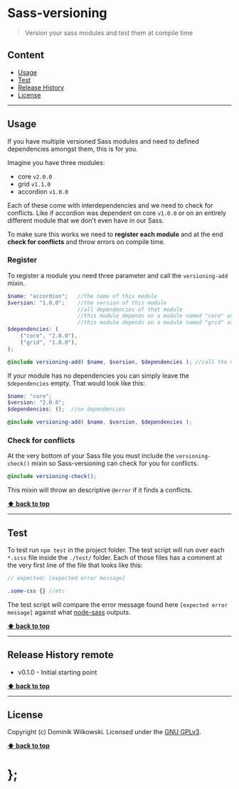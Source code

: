 Sass-versioning
===============

> Version your sass modules and test them at compile time


## Content

* [Usage](#usage)
* [Test](#test)
* [Release History](#release-history-remote)
* [License](#license)


----------------------------------------------------------------------------------------------------------------------------------------------------------------


## Usage

If you have multiple versioned Sass modules and need to defined dependencies amongst them, this is for you.

Imagine you have three modules:

- core `v2.0.0`
- grid `v1.1.0`
- accordion `v1.0.0`

Each of these come with interdependencies and we need to check for conflicts. Like if accordion was dependent on core `v1.0.0` or on an entirely different
module that we don't even have in our Sass.

To make sure this works we need to **register each module** and at the end **check for conflicts** and throw errors on compile time.

### Register

To register a module you need three parameter and call the `versioning-add` mixin.

```scss
$name: "accordion";   //the name of this module
$version: "1.0.0";    //the version of this module
                      //all dependencies of that module
                      //this module depends on a module named "core" at version "2.0.0"
                      //this module depends on a module named "grid" at version "1.0.0"
$dependencies: (
	("core", "2.0.0"),
	("grid", "1.0.0"),
);

@include versioning-add( $name, $version, $dependencies ); //call the mixin
```

If your module has no dependencies you can simply leave the `$dependencies` empty. That would look like this:

```scss
$name: "core";
$version: "2.0.0";
$dependencies: ();  //no dependencies

@include versioning-add( $name, $version, $dependencies );
```

### Check for conflicts

At the very bottom of your Sass file you must include the `versioning-check()` mixin so Sass-versioning can check for you for conflicts.

```scss
@include versioning-check();
```

This mixin will throw an descriptive `@error` if it finds a conflicts.


**[⬆ back to top](#content)**


----------------------------------------------------------------------------------------------------------------------------------------------------------------


## Test

To test run `npm test` in the project folder. The test script will run over each `*.scss` file inside the `./test/` folder. Each of those files has a comment
at the very first line of the file that looks like this:

```scss
// expected: [expected error message]

.some-css {} //etc
```

The test script will compare the error message found here `[expected error message]` against what [node-sass](https://github.com/sass/node-sass) outputs.


**[⬆ back to top](#content)**


----------------------------------------------------------------------------------------------------------------------------------------------------------------


## Release History remote

* v0.1.0 - Initial starting point

**[⬆ back to top](#content)**


----------------------------------------------------------------------------------------------------------------------------------------------------------------


## License

Copyright (c) Dominik Wilkowski. Licensed under the [GNU GPLv3](https://raw.githubusercontent.com/dominikwilkowski/sass-versioning/master/LICENSE).

**[⬆ back to top](#content)**

# };